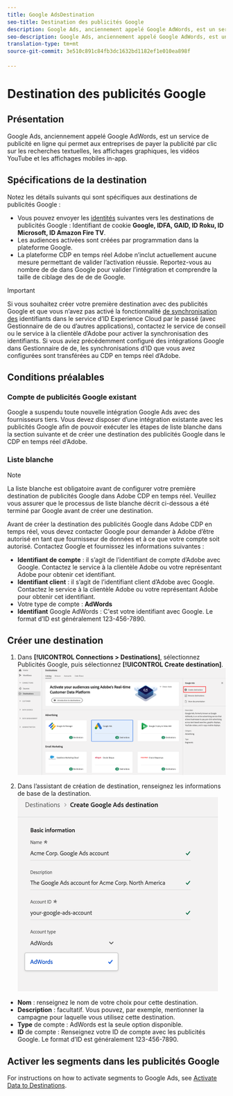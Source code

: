 ```yaml
---
title: Google AdsDestination
seo-title: Destination des publicités Google
description: Google Ads, anciennement appelé Google AdWords, est un service de publicité en ligne qui permet aux entreprises de payer la publicité par clic sur les recherches textuelles, les affichages graphiques, les vidéos YouTube et les affichages mobiles in-app.
seo-description: Google Ads, anciennement appelé Google AdWords, est un service de publicité en ligne qui permet aux entreprises de payer la publicité par clic sur les recherches textuelles, les affichages graphiques, les vidéos YouTube et les affichages mobiles in-app.
translation-type: tm+mt
source-git-commit: 3e510c891c84fb3dc1632bd1182ef1e010ea898f

---
```



# Destination des publicités Google

## Présentation

Google Ads, anciennement appelé Google AdWords, est un service de publicité en ligne qui permet aux entreprises de payer la publicité par clic sur les recherches textuelles, les affichages graphiques, les vidéos YouTube et les affichages mobiles in-app.

## Spécifications de la destination

Notez les détails suivants qui sont spécifiques aux destinations de publicités Google :

* Vous pouvez envoyer les [identités](https://www.adobe.io/apis/experienceplatform/home/profile-identity-segmentation/profile-identity-segmentation-services.html#!api-specification/markdown/narrative/technical_overview/identity_namespace_overview/identity_namespace_overview.md) suivantes vers les destinations de publicités Google : Identifiant de cookie **Google, IDFA, GAID, ID Roku, ID Microsoft, ID Amazon Fire TV**.
* Les audiences activées sont créées par programmation dans la plateforme Google.
* La plateforme CDP en temps réel Adobe n’inclut actuellement aucune mesure permettant de valider l’activation réussie. Reportez-vous au nombre de  de  dans Google pour valider l’intégration et comprendre la taille de ciblage des  de  de de Google.

>[!IMPORTANT]
>
>Si vous souhaitez créer votre première destination avec des publicités Google et que vous n’avez pas activé la fonctionnalité [de synchronisation des](https://docs.adobe.com/content/help/en/id-service/using/id-service-api/methods/idsync.html) identifiants dans le service d’ID Experience Cloud par le passé (avec  Gestionnaire de  de ou d’autres applications), contactez le service de conseil ou le service à la clientèle d’Adobe pour activer la synchronisation des identifiants. Si vous aviez précédemment configuré des intégrations Google dans  Gestionnaire de  de, les synchronisations d’ID que vous avez configurées sont transférées au CDP en temps réel d’Adobe.

## Conditions préalables

### Compte de publicités Google existant

Google a suspendu toute nouvelle intégration Google Ads avec des fournisseurs tiers. Vous devez disposer d’une intégration existante avec les publicités Google afin de pouvoir exécuter les étapes de liste blanche dans la section suivante et de créer une destination des publicités Google dans le CDP en temps réel d’Adobe.

### Liste blanche

>[!NOTE]
>
>La liste blanche est obligatoire avant de configurer votre première destination de publicités Google dans Adobe CDP en temps réel. Veuillez vous assurer que le processus de liste blanche décrit ci-dessous a été terminé par Google avant de créer une destination.

Avant de créer la destination des publicités Google dans Adobe CDP en temps réel, vous devez contacter Google pour demander à Adobe d’être autorisé en tant que fournisseur de données et à ce que votre compte soit autorisé. Contactez Google et fournissez les informations suivantes :

* **Identifiant de compte** : il s’agit de l’identifiant de compte d’Adobe avec Google. Contactez le service à la clientèle Adobe ou votre représentant Adobe pour obtenir cet identifiant.
* **Identifiant client** : il s’agit de l’identifiant client d’Adobe avec Google. Contactez le service à la clientèle Adobe ou votre représentant Adobe pour obtenir cet identifiant.
* Votre type de compte : **AdWords**
* **Identifiant** Google AdWords : C&#39;est votre identifiant avec Google. Le format d’ID est généralement 123-456-7890.

## Créer une destination

1. Dans **[!UICONTROL Connections > Destinations]**, sélectionnez Publicités Google, puis sélectionnez **[!UICONTROL Create destination]**.
   ![Connecter la destination des publicités Google](/help/rtcdp/destinations/assets/google-2-destination.png)

2. Dans l’assistant de création de destination, renseignez les informations de base de la destination.
   ![Informations de base Publicités Google](/help/rtcdp/destinations/assets/google-2-basic-information.png)
* **Nom** : renseignez le nom de votre choix pour cette destination.
* **Description** : facultatif. Vous pouvez, par exemple, mentionner la campagne pour laquelle vous utilisez cette destination.
* **Type** de compte : AdWords est la seule option disponible.
* **ID** de compte : Renseignez votre ID de compte avec les publicités Google. Le format d’ID est généralement 123-456-7890.

## Activer les segments dans les publicités Google

For instructions on how to activate segments to Google Ads, see [Activate Data to Destinations](/help/rtcdp/destinations/activate-destinations.md).

